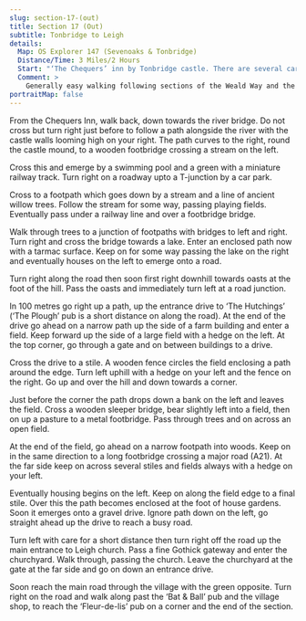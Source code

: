 ```yaml
---
slug: section-17-(out)
title: Section 17 (Out)
subtitle: Tonbridge to Leigh
details:
  Map: OS Explorer 147 (Sevenoaks & Tonbridge)
  Distance/Time: 3 Miles/2 Hours
  Start: "‘The Chequers’ inn by Tonbridge castle. There are several car parks behind the shops on both sides of the High Street and also in Haysden Country Park"
  Comment: >
    Generally easy walking following sections of the Weald Way and the Eden Valley Way. This is very low-lying land and may be muddy or suffer from flooding in very wet weather. Tonbridge castle is impressive as is Leigh church and surrounding houses. There may be stock in some fields.
portraitMap: false
---
```

From the Chequers Inn, walk back, down towards the river bridge. Do not cross but turn right just before to follow a path alongside the river with the castle walls looming high on your right. The path curves to the right, round the castle mound, to a wooden footbridge crossing a stream on the left.

Cross this and emerge by a swimming pool and a green with a miniature railway track. Turn right on a roadway upto a T-junction by a car park.

Cross to a footpath which goes down by a stream and a line of ancient willow trees. Follow the stream for some way, passing playing fields. Eventually pass under a railway line and over a footbridge bridge.

Walk through trees to a junction of footpaths with bridges to left and right. Turn right and cross the bridge towards a lake. Enter an enclosed path now with a tarmac surface. Keep on for some way passing the lake on the right and eventually houses on the left to emerge onto a road.

Turn right along the road then soon first right downhill towards oasts at the foot of the hill. Pass the oasts and immediately turn left at a road junction.

In 100 metres go right up a path, up the entrance drive to ‘The Hutchings’ (‘The Plough’ pub is a short distance on along the road). At the end of the drive go ahead on a narrow path up the side of a farm building and enter a field. Keep forward up the side of a large field with a hedge on the left. At the top corner, go through a gate and on between buildings to a drive.

Cross the drive to a stile. A wooden fence circles the field enclosing a path around the edge. Turn left uphill with a hedge on your left and the fence on the right. Go up and over the hill and down towards a corner.

Just before the corner the path drops down a bank on the left and leaves the field. Cross a wooden sleeper bridge, bear slightly left into a field, then on up a pasture to a metal footbridge. Pass through trees and on across an open field.

At the end of the field, go ahead on a narrow footpath into woods. Keep on in the same direction to a long footbridge crossing a major road (A21). At the far side keep on across several stiles and fields always with a hedge on your left.

Eventually housing begins on the left. Keep on along the field edge to a final stile. Over this the path becomes enclosed at the foot of house gardens. Soon it emerges onto a gravel drive. Ignore path down on the left, go straight ahead up the drive to reach a busy road.

Turn left with care for a short distance then turn right off the road up the main entrance to Leigh church. Pass a fine Gothick gateway and enter the churchyard. Walk through, passing the church. Leave the churchyard at the gate at the far side and go on down an entrance drive.

Soon reach the main road through the village with the green opposite. Turn right on the road and walk along past the ‘Bat & Ball’ pub and the village shop, to reach the ‘Fleur-de-lis’ pub on a corner and the end of the section.


